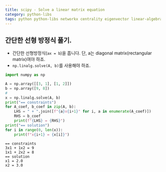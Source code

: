 ```yaml
---
title: scipy - Solve a linear matrix equation
category: python-libs
tags: python python-libs networkx centrality eigenvector linear-algebra
---
```


## 간단한 선형 방정식 풀기. 

- 간단한 선형방정식(`ax = b`)을 풉니다. 단, a는 diagonal matrix(rectangular matrix)여야 하죠. 
- `np.linalg.solve(A, b)`를 사용해야 하죠.

```python
import numpy as np 

A = np.array([[3, 1], [1, 2]])
b = np.array([9, 8])
# 
x = np.linalg.solve(A, b)
print("== constraints")
for A_coef, b_coef in zip(A, b):
    LHS = " + ".join([f"{a}x{i+1}" for i, a in enumerate(A_coef)])
    RHS = b_coef
    print(f"{LHS} = {RHS}")
print("== solution")
for i in range(0, len(x)):
    print(f"x{i+1} = {x[i]}")
```

```
== constraints
3x1 + 1x2 = 9
1x1 + 2x2 = 8
== solution
x1 = 2.0
x2 = 3.0
```